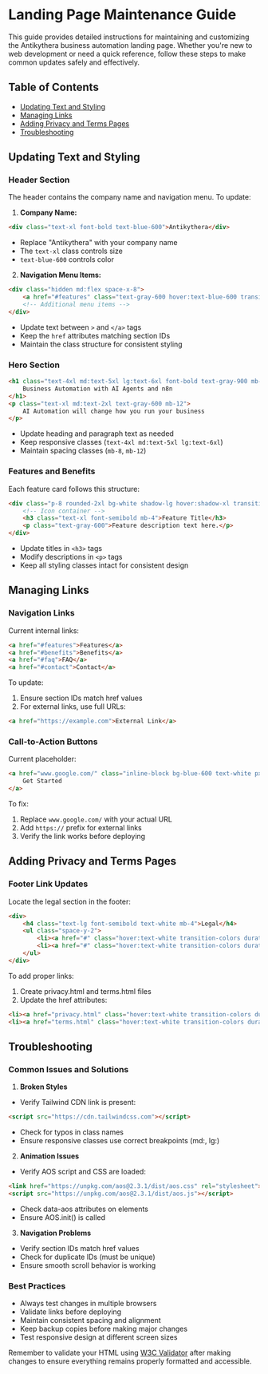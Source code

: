 # Landing Page Maintenance Guide

This guide provides detailed instructions for maintaining and customizing the Antikythera business automation landing page. Whether you're new to web development or need a quick reference, follow these steps to make common updates safely and effectively.

## Table of Contents
- [Updating Text and Styling](#updating-text-and-styling)
- [Managing Links](#managing-links)
- [Adding Privacy and Terms Pages](#adding-privacy-and-terms-pages)
- [Troubleshooting](#troubleshooting)

## Updating Text and Styling

### Header Section
The header contains the company name and navigation menu. To update:

1. **Company Name:**
```html
<div class="text-xl font-bold text-blue-600">Antikythera</div>
```
- Replace "Antikythera" with your company name
- The `text-xl` class controls size
- `text-blue-600` controls color

2. **Navigation Menu Items:**
```html
<div class="hidden md:flex space-x-8">
    <a href="#features" class="text-gray-600 hover:text-blue-600 transition-colors duration-300">Features</a>
    <!-- Additional menu items -->
</div>
```
- Update text between `>` and `</a>` tags
- Keep the `href` attributes matching section IDs
- Maintain the class structure for consistent styling

### Hero Section
```html
<h1 class="text-4xl md:text-5xl lg:text-6xl font-bold text-gray-900 mb-8 leading-tight">
    Business Automation with AI Agents and n8n
</h1>
<p class="text-xl md:text-2xl text-gray-600 mb-12">
    AI Automation will change how you run your business
</p>
```
- Update heading and paragraph text as needed
- Keep responsive classes (`text-4xl md:text-5xl lg:text-6xl`)
- Maintain spacing classes (`mb-8`, `mb-12`)

### Features and Benefits
Each feature card follows this structure:
```html
<div class="p-8 rounded-2xl bg-white shadow-lg hover:shadow-xl transition-shadow duration-300">
    <!-- Icon container -->
    <h3 class="text-xl font-semibold mb-4">Feature Title</h3>
    <p class="text-gray-600">Feature description text here.</p>
</div>
```
- Update titles in `<h3>` tags
- Modify descriptions in `<p>` tags
- Keep all styling classes intact for consistent design

## Managing Links

### Navigation Links
Current internal links:
```html
<a href="#features">Features</a>
<a href="#benefits">Benefits</a>
<a href="#faq">FAQ</a>
<a href="#contact">Contact</a>
```
To update:
1. Ensure section IDs match href values
2. For external links, use full URLs:
```html
<a href="https://example.com">External Link</a>
```

### Call-to-Action Buttons
Current placeholder:
```html
<a href="www.google.com/" class="inline-block bg-blue-600 text-white px-8 py-4 rounded-lg">
    Get Started
</a>
```
To fix:
1. Replace `www.google.com/` with your actual URL
2. Add `https://` prefix for external links
3. Verify the link works before deploying

## Adding Privacy and Terms Pages

### Footer Link Updates
Locate the legal section in the footer:
```html
<div>
    <h4 class="text-lg font-semibold text-white mb-4">Legal</h4>
    <ul class="space-y-2">
        <li><a href="#" class="hover:text-white transition-colors duration-300">Privacy Policy</a></li>
        <li><a href="#" class="hover:text-white transition-colors duration-300">Terms of Service</a></li>
    </ul>
</div>
```

To add proper links:
1. Create privacy.html and terms.html files
2. Update the href attributes:
```html
<li><a href="privacy.html" class="hover:text-white transition-colors duration-300">Privacy Policy</a></li>
<li><a href="terms.html" class="hover:text-white transition-colors duration-300">Terms of Service</a></li>
```

## Troubleshooting

### Common Issues and Solutions

1. **Broken Styles**
- Verify Tailwind CDN link is present:
```html
<script src="https://cdn.tailwindcss.com"></script>
```
- Check for typos in class names
- Ensure responsive classes use correct breakpoints (md:, lg:)

2. **Animation Issues**
- Verify AOS script and CSS are loaded:
```html
<link href="https://unpkg.com/aos@2.3.1/dist/aos.css" rel="stylesheet">
<script src="https://unpkg.com/aos@2.3.1/dist/aos.js"></script>
```
- Check data-aos attributes on elements
- Ensure AOS.init() is called

3. **Navigation Problems**
- Verify section IDs match href values
- Check for duplicate IDs (must be unique)
- Ensure smooth scroll behavior is working

### Best Practices
- Always test changes in multiple browsers
- Validate links before deploying
- Maintain consistent spacing and alignment
- Keep backup copies before making major changes
- Test responsive design at different screen sizes

Remember to validate your HTML using [W3C Validator](https://validator.w3.org/) after making changes to ensure everything remains properly formatted and accessible.
